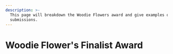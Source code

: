 ```yaml
---
description: >-
  This page will breakdown the Woodie Flowers award and give examples of past
  submissions.
---
```


# Woodie Flower's Finalist Award

